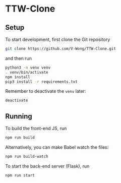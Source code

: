 # TTW-Clone

## Setup

To start development, first clone the Git repository

```sh
git clone https://github.com/V-Wong/TTW-Clone.git
```

and then run

```sh
python3 -m venv venv
. venv/bin/activate
npm install
pip3 install -r requirements.txt
```

Remember to deactivate the `venv` later:

```sh
deactivate
```

## Running

To build the front-end JS, run

```sh
npm run build
```

Alternatively, you can make Babel watch the files:

```sh
npm run build-watch
```

To start the back-end server (Flask), run

```sh
npm run start
```
